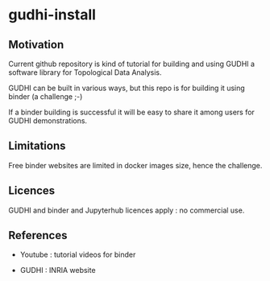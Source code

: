 # gudhi-install

## Motivation

Current github repository is kind of tutorial for building and using GUDHI a software library for Topological Data Analysis.

GUDHI can be built in various ways, but this repo is for building it using binder (a challenge ;-)

If a binder building is successful it will be easy to share it among users for GUDHI demonstrations.

## Limitations

Free binder websites are limited in docker images size, hence the challenge.

## Licences

GUDHI and binder and Jupyterhub licences apply : no commercial use.

## References 

- Youtube : tutorial videos for binder

- GUDHI : INRIA website
